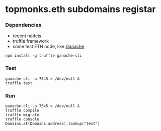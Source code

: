 # topmonks.eth subdomains registar

### Dependencies

- recent nodejs
- truffle framework
- some test ETH node, like [Ganache](https://truffleframework.com/ganache/)

```
npm install -g truffle ganache-cli
```

### Test

```
ganache-cli -p 7545 > /dev/null &
truffle test
```

### Run

```
ganache-cli -p 7545 > /dev/null &
truffle compile
truffle migrate
truffle console
Domains.at(Domains.address).lookup("test")
```
